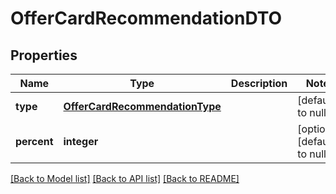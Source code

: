 # OfferCardRecommendationDTO

## Properties
Name | Type | Description | Notes
------------ | ------------- | ------------- | -------------
**type** | [**OfferCardRecommendationType**](OfferCardRecommendationType.md) |  | [default to null]
**percent** | **integer** |  | [optional] [default to null]

[[Back to Model list]](../README.md#documentation-for-models) [[Back to API list]](../README.md#documentation-for-api-endpoints) [[Back to README]](../README.md)


